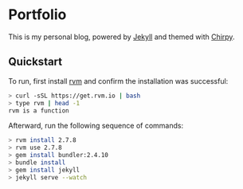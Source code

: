 # Portfolio

This is my personal blog, powered by [Jekyll](https://jekyllrb.com/) and themed
with [Chirpy](https://github.com/cotes2020/jekyll-theme-chirpy).

## Quickstart

To run, first install [rvm](https://rvm.io/rvm/install) and confirm the
installation was successful:

```bash
> curl -sSL https://get.rvm.io | bash
> type rvm | head -1
rvm is a function
```

Afterward, run the following sequence of commands:

```bash
> rvm install 2.7.8
> rvm use 2.7.8
> gem install bundler:2.4.10
> bundle install
> gem install jekyll
> jekyll serve --watch
```
